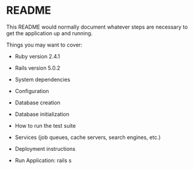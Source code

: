 # README

This README would normally document whatever steps are necessary to get the application up and running.

Things you may want to cover:

* Ruby version 2.4.1

* Rails version 5.0.2

* System dependencies

* Configuration

* Database creation

* Database initialization

* How to run the test suite

* Services (job queues, cache servers, search engines, etc.)

* Deployment instructions

* Run Application: rails s
